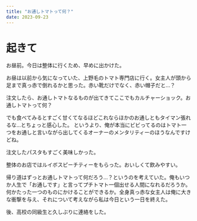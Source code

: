 ```yaml
---
title: "お通しトマトって何？"
date: 2023-09-23
---
```


# 起きて
お昼前。今日は整体に行くため、早めに出かけた。

お昼は以前から気になっていた、上野毛のトマト専門店に行く。女主人が頭から足まで真っ赤で倒れるかと思った。赤い靴だけでなく、赤い帽子だと...？


注文したら、お通しトマトなるものが出てきてここでもカルチャーショック。お通しトマトって何？

でも食べてみるとすごく甘くてなるほどこれならほかのお通しともタイマン張れるな...とちょっと感心した。
というより、俺が本当にビビってるのはトマト一つをお通しと言いながら出してくるオーナーのメンタリティーのほうなんですけどね。



注文したパスタもすごく美味しかった。

整体のお店ではルイボスピーチティーをもらった。おいしくて飲みやすい。


帰り道はずっとお通しトマトって何だろう...？というのを考えていた。俺もいつか人生で「お通しです」と言ってプチトマト一個出せる人間になれるだろうか。何かたった一つのものにかけることができるか。全身真っ赤な女主人は俺に大きな衝撃を与え、それについて考えながら私は今日という一日を終えた。

後、高校の同級生と久しぶりに連絡をした。